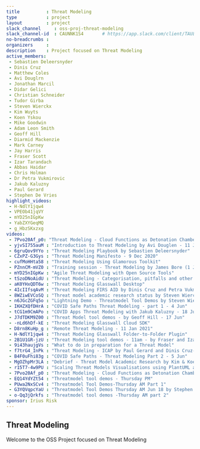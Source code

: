 ```yaml
---
title          : Threat Modeling
type           : project
layout         : project
slack_channel     : oss-proj-threat-modeling
slack_channel-id  : CAUNNK1S4       # https://app.slack.com/client/TAULHPATC/{channel_id}
no-breadcrumbs :
organizers     :
description    : Project focused on Threat Modeling
active_members:
 - Sebastien Deleersnyder
 - Dinis Cruz
 - Matthew Coles
 - Avi Douglrn
 - Jonathan Marcil
 - Didar Gelici
 - Christian Schneider
 - Tudor Girba
 - Steven Wierckx
 - Kim Wuyts
 - Koen Yskou
 - Mike Goodwin
 - Adam Leon Smith
 - Geoff Hill
 - Diarmid Mackenzie
 - Mark Carney
 - Jay Harris
 - Fraser Scott
 - Izar Tarandach
 - Abbas Haidar
 - Chris Holman
 - Dr Petra Vukmirovic
 - Jakub Kaluzny
 - Paul Gerard
 - Stephen De Vries
highlight_videos:
 - H-NdlY1jqw4
 - VPEOb41jqVY
 - mYD25nIGpKw
 - YabZXYGeqMQ
 - g_HbzSKxzxg
videos:
 - 7Pvo20Af_p0: "Threat Modeling - Cloud Functions as Detonation Chambers by Dinis Cruz - 4 Jun"
 - yjvSI755auM : "Introduction to Threat Modeling by Avi Douglen - 11 Jun"
 - 6gruQov9YYo : "Threat Modeling Playbook by Sebastien Deleersnyder"
 - CZxPZ-G3Gys : "Threat Modeling Manifesto - 9 Dec 2020"
 - cufMoHHta58 : "Threat Modeling Using Glamorous Toolkit"
 - PZnnCM-mVZ0 : "Training session - Threat Modeling by James Bore (1 Jun 2020)"
 - mYD25nIGpKw : "Agile Threat Modeling with Open Source Tools"
 - tSzoDNoAidU : "Threat Modeling - Categorisation, pitfalls and other ideas - 11 Jan 2021"
 - aK0YHxQDT6w : "Threat Modeling Glasswall Desktop"
 - 4IcIIfsqAvM : "Threat Modeling FIRS AID by Dinis Cruz and Petra Vukmirovic - 8 Jun"
 - 8WZiwEVCoSQ : "Threat model academic research status by Steven Wierckx, Kim Wuyts & Koen Yskout - 16 Jun"
 - n6JGcZGFq5o : "Lightning Demo - Threatmodel Tool Demos by Steven Wierckx and Mike Goodwin - 16 Jun"
 - IKHZXQfDHrA : "COVID Safe Paths Threat Modeling - part 1 - 4 Jun"
 - tCG1m9CmAPo : "COVID Apps Threat Modeling with Jakub Kaluzny - 18 Jun"
 - J7dTDKM9Z00 : "Threat Model tool demos - by Geoff Hill - 17 Jun"
 - -nLd6hDf-kE : "Threat Modeling Glasswall Cloud SDK"
 - D8rn8KuHp_g : "Remote Threat Modeling - 11 Jan 2021"
 - H-NdlY1jqw4 : "Threat Modeling Glasswall Folder-to-Folder Plugin"
 - 2B1U1GR-jzU : "Threat Modeling tool demos - 11am - by Fraser and Izar - 17 Jun"
 - 9i43haujgVs : "What to do in preparation for a Threat Model"
 - f7trG4_InPk : "Threat Modeling - ICAP by Paul Gerard and Dinis Cruz- 12 Jun"
 - B4F0uFhi83g : "COVID Safe Paths - Threat Modeling Part 2 - 5 Jun"
 - MgOZhpMr3LA : "Debrief - Threat Model Academic Research by Kim & Koen - 16 Jun"
 - r15T7-4w9PU : "Scaling Threat Models Visualisations using PlantUML and VisJS"
 - 7Pvo20Af_p0 : "Threat Modeling - Cloud Functions as Detonation Chambers by Dinis Cruz - 4 Jun"
 - EQ14YdYZt54 : "Threatmodel tool demos - Thursday PM"
 - PUwa2NxSCv4 : "Threatmodel Tool Demos-Thursday AM Part 1"
 - G3YQVqpcYaU : "Threatmodel Tool Demos Thursday AM Jun 18 by Stephen De Vries & Steven Wierckx"
 - o-Qq3jQrkfs : "Threatmodel tool demos -Thursday AM part 2"
sponsor: Irius Risk
---
```


## Threat Modeling

Welcome to the OSS Project focused on Threat Modeling